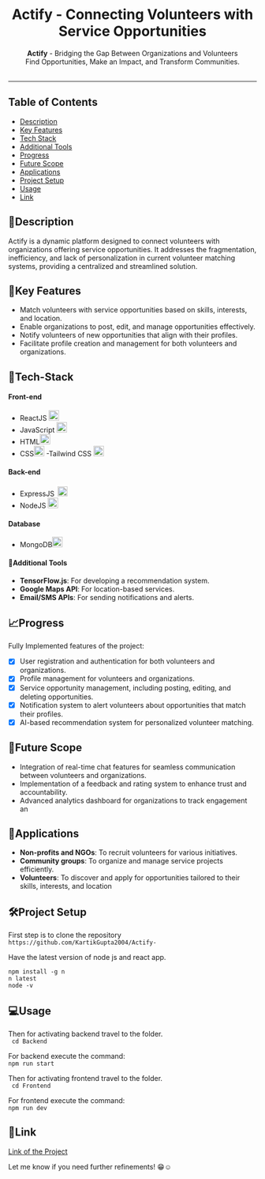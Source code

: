 <h1 align="center">
  Actify - Connecting Volunteers with Service Opportunities
</h1>

<div align="center">
   <strong>Actify</strong> - Bridging the Gap Between Organizations and Volunteers<br>
   Find Opportunities, Make an Impact, and Transform Communities.<br><br>
</div>
<hr>

## Table of Contents

- [Description](#description)
- [Key Features](#features)
- [Tech Stack](#tech-stack)
- [Additional Tools](#add-tools)
- [Progress](#progress)
- [Future Scope](#future-scope)
- [Applications](#application)
- [Project Setup](#project-setup)
- [Usage](#usage)
- [Link](#link)


## 📝Description <a id="description"></a>

Actify is a dynamic platform designed to connect volunteers with organizations offering service opportunities. It addresses the fragmentation, inefficiency, and lack of personalization in current volunteer matching systems, providing a centralized and streamlined solution.

## 📝Key Features <a id="features"></a>

- Match volunteers with service opportunities based on skills, interests, and location.
- Enable organizations to post, edit, and manage opportunities effectively.
- Notify volunteers of new opportunities that align with their profiles.
- Facilitate profile creation and management for both volunteers and organizations.

## 🤖Tech-Stack <a id="tech-stack"></a>

#### Front-end
- ReactJS <a href="https://reactjs.org/" title="React"><img src="https://github.com/get-icon/geticon/raw/master/icons/react.svg" alt="React" width="21px" height="21px"></a>
- JavaScript <a href="https://developer.mozilla.org/en-US/docs/Web/JavaScript" title="JavaScript"><img src="https://github.com/get-icon/geticon/raw/master/icons/javascript.svg" alt="JavaScript" width="21px" height="21px"></a>
- HTML<a href="https://www.w3.org/TR/html5/" title="HTML5"><img src="https://github.com/get-icon/geticon/raw/master/icons/html-5.svg" alt="HTML5" width="21px" height="21px"></a>
- CSS<a href="https://www.w3.org/TR/CSS/" title="CSS3"><img src="https://github.com/get-icon/geticon/raw/master/icons/css-3.svg" alt="CSS3" width="21px" height="21px"></a>
-Tailwind CSS <a href="https://tailwindcss.com/" title="Tailwind CSS"><img src="https://github.com/get-icon/geticon/raw/master/icons/tailwindcss-icon.svg" alt="Tailwind CSS" width="21px" height="21px"></a>
#### Back-end
- ExpressJS <a href="https://expressjs.com/" title="Express.js"><img style="background-color: white; padding: 3px;" src="https://cdn.icon-icons.com/icons2/2699/PNG/512/expressjs_logo_icon_169185.png" alt="Express.js" height="20px"></a>
- NodeJS <a href="https://nodejs.org/" title="Node.js"><img src="https://github.com/get-icon/geticon/raw/master/icons/nodejs-icon.svg" alt="Node.js" width="21px" height="21px" ></a>
#### Database
- MongoDB<a href="https://www.mongodb.org/" title="MongoDB"><img src="https://github.com/get-icon/geticon/raw/master/icons/mongodb-icon.svg" alt="MongoDB" width="21px" height="21px"></a>

#### 💸Additional Tools <a id="add-tools"></a>

- **TensorFlow.js**: For developing a recommendation system.
- **Google Maps API**: For location-based services.
- **Email/SMS APIs**: For sending notifications and alerts.
  
## 📈Progress <a id="progress"></a>

Fully Implemented features of the project:

- [x] User registration and authentication for both volunteers and organizations.
- [x] Profile management for volunteers and organizations.
- [x] Service opportunity management, including posting, editing, and deleting opportunities.
- [x] Notification system to alert volunteers about opportunities that match their profiles.
- [x] AI-based recommendation system for personalized volunteer matching.

## 🔮Future Scope <a id="future-scope"></a>

- Integration of real-time chat features for seamless communication between volunteers and organizations.
- Implementation of a feedback and rating system to enhance trust and accountability.
- Advanced analytics dashboard for organizations to track engagement an

## 🚀Applications <a id="application"></a>

- **Non-profits and NGOs**: To recruit volunteers for various initiatives.
- **Community groups**: To organize and manage service projects efficiently.
- **Volunteers**: To discover and apply for opportunities tailored to their skills, interests, and location

## 🛠Project Setup <a id="project-setup"></a>

First step is to clone the repository <br>
``` https://github.com/KartikGupta2004/Actify- ```

Have the latest version of node js and react app.
```
npm install -g n 
n latest
node -v
```

## 💻Usage <a id="usage"></a>

Then for activating backend travel to the folder. <br>
``` cd Backend```

For backend execute the command:<br>
```npm run start```

Then for activating frontend travel to the folder. <br>
``` cd Frontend```

For frontend execute the command:<br>
```npm run dev```

## 🔗Link <a id="link"></a>

[Link of the Project](https://actify-frontend.onrender.com)


Let me know if you need further refinements! 😁☺️


